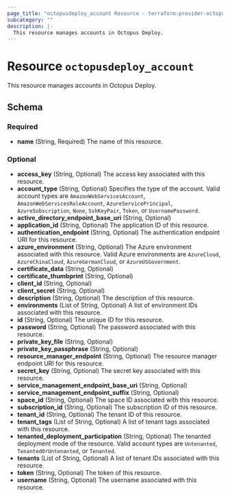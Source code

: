 ```yaml
---
page_title: "octopusdeploy_account Resource - terraform-provider-octopusdeploy"
subcategory: ""
description: |-
  This resource manages accounts in Octopus Deploy.
---
```


# Resource `octopusdeploy_account`

This resource manages accounts in Octopus Deploy.



## Schema

### Required

- **name** (String, Required) The name of this resource.

### Optional

- **access_key** (String, Optional) The access key associated with this resource.
- **account_type** (String, Optional) Specifies the type of the account. Valid account types are `AmazonWebServicesAccount`, `AmazonWebServicesRoleAccount`, `AzureServicePrincipal`, `AzureSubscription`, `None`, `SshKeyPair`, `Token`, or `UsernamePassword`.
- **active_directory_endpoint_base_uri** (String, Optional)
- **application_id** (String, Optional) The application ID of this resource.
- **authentication_endpoint** (String, Optional) The authentication endpoint URI for this resource.
- **azure_environment** (String, Optional) The Azure environment associated with this resource. Valid Azure environments are `AzureCloud`, `AzureChinaCloud`, `AzureGermanCloud`, or `AzureUSGovernment`.
- **certificate_data** (String, Optional)
- **certificate_thumbprint** (String, Optional)
- **client_id** (String, Optional)
- **client_secret** (String, Optional)
- **description** (String, Optional) The description of this resource.
- **environments** (List of String, Optional) A list of environment IDs associated with this resource.
- **id** (String, Optional) The unique ID for this resource.
- **password** (String, Optional) The password associated with this resource.
- **private_key_file** (String, Optional)
- **private_key_passphrase** (String, Optional)
- **resource_manager_endpoint** (String, Optional) The resource manager endpoint URI for this resource.
- **secret_key** (String, Optional) The secret key associated with this resource.
- **service_management_endpoint_base_uri** (String, Optional)
- **service_management_endpoint_suffix** (String, Optional)
- **space_id** (String, Optional) The space ID associated with this resource.
- **subscription_id** (String, Optional) The subscription ID of this resource.
- **tenant_id** (String, Optional) The tenant ID of this resource.
- **tenant_tags** (List of String, Optional) A list of tenant tags associated with this resource.
- **tenanted_deployment_participation** (String, Optional) The tenanted deployment mode of the resource. Valid account types are `Untenanted`, `TenantedOrUntenanted`, or `Tenanted`.
- **tenants** (List of String, Optional) A list of tenant IDs associated with this resource.
- **token** (String, Optional) The token of this resource.
- **username** (String, Optional) The username associated with this resource.


